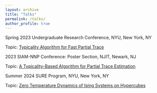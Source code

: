```yaml
---
layout: archive
title: "Talks"
permalink: /talks/
author_profile: true
---
```


Spring 2023 Undergraduate Research Conference, NYU, New York, NY

Topic: [Typicality Algorithm for Fast Partial Trace](https://robct07.github.io/files/URC_Presentation_Partial_Trace_Estimation.pdf)


2023 SIAM-NNP Conference: Poster Section, NJIT, Newark, NJ

Topic: [A Typicality-Based Algorithm for Partial Trace Estimation](https://robct07.github.io/files/SIAM_NNP_Poster.pdf)


Summer 2024 SURE Program, NYU, New York, NY		

Topic: [Zero Temperature Dynamics of Ising Systems on Hypercubes](https://robct07.github.io/files/Sure_Presentation_Slide_Robert_Chen.pdf)
